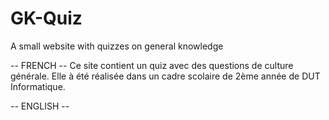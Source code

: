 # GK-Quiz
A small website with quizzes on general knowledge 

-- FRENCH --
Ce site contient un quiz avec des questions de culture générale. Elle à été réalisée dans un cadre scolaire de 2ème année de DUT Informatique.


-- ENGLISH --
